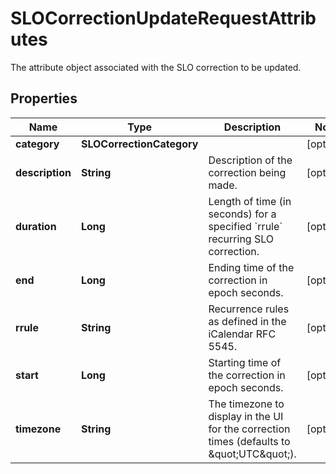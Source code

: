 

# SLOCorrectionUpdateRequestAttributes

The attribute object associated with the SLO correction to be updated.

## Properties

Name | Type | Description | Notes
------------ | ------------- | ------------- | -------------
**category** | **SLOCorrectionCategory** |  |  [optional]
**description** | **String** | Description of the correction being made. |  [optional]
**duration** | **Long** | Length of time (in seconds) for a specified &#x60;rrule&#x60; recurring SLO correction. |  [optional]
**end** | **Long** | Ending time of the correction in epoch seconds. |  [optional]
**rrule** | **String** | Recurrence rules as defined in the iCalendar RFC 5545. |  [optional]
**start** | **Long** | Starting time of the correction in epoch seconds. |  [optional]
**timezone** | **String** | The timezone to display in the UI for the correction times (defaults to \&quot;UTC\&quot;). |  [optional]



